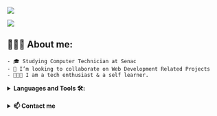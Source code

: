 ![](https://komarev.com/ghpvc/?username=your-github-fernandounger&color=E11F84)

![](https://readme-typing-svg.herokuapp.com/?font=Architects+Daughter&color=E11F84&size=25&lines=Hi👋🏻,+Welcome+to+my+Github+page;+I%27m+Fernando+Unger;Front-End+Developer)

## 👨🏻‍💻 About me:
    
    - 🎓 Studying Computer Technician at Senac
    - 👯 I’m looking to collaborate on Web Development Related Projects 
    - 👨🏻‍💻 I am a tech enthusiast & a self learner.
 
<details>
<summary><b>Languages and Tools 🛠:</b></summary>
  <br/>

![HTML5](https://img.shields.io/badge/HTML5-E11F84?style=for-the-badge&logo=html5&logoColor=white)
![CSS3](https://img.shields.io/badge/CSS3-E11F84?style=for-the-badge&logo=css3&logoColor=white)
![JavaScript](https://img.shields.io/badge/JavaScript-E11F84?style=for-the-badge&logo=javascript&logoColor=white)
![Bootstrap](https://img.shields.io/badge/Bootstrap-E11F84?style=for-the-badge&logo=bootstrap&logoColor=white)
![SASS](https://img.shields.io/badge/SASS-E11F84?style=for-the-badge&logo=sass&logoColor=white)
![MySQL](https://img.shields.io/badge/MySQL-E11F84?style=for-the-badge&logo=mysql&logoColor=white)
![GIT](https://img.shields.io/badge/GIT-E11F84?style=for-the-badge&logo=git&logoColor=white)
![Figma](https://img.shields.io/badge/FIGMA-E11F84?style=for-the-badge&logo=git&logoColor=white)
![HEROKU](https://img.shields.io/badge/Heroku-E11F84?style=for-the-badge&logo=heroku&logoColor=white)


</details>
    <br>
<details>
    <summary> <b>📫 Contact me </b></summary>
    <br/>

[![Linkedin: Fernando Unger](https://img.shields.io/badge/-LINKEDIN-E11F84?style=for-the-badge&logo=linkedin&logoColor=white&link=https://www.linkedin.com/in/fernandounger/)](https://www.linkedin.com/in/fernandounger/)
[![Gmail Badge](https://img.shields.io/badge/Gmail-E11F84?style=for-the-badge&logo=gmail&logoColor=white&link=mailto:fdasilvaunger@gmail.com)](mailto:fdasilvaunger@gmail.com)

</details>
